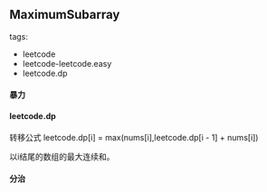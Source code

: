 ## MaximumSubarray

tags: 
- leetcode 
- leetcode-leetcode.easy
- leetcode.dp


#### 暴力


#### leetcode.dp

转移公式 leetcode.dp[i] = max(nums[i],leetcode.dp[i - 1] + nums[i])

以i结尾的数组的最大连续和。

#### 分治



